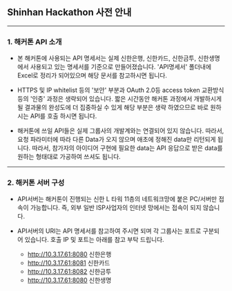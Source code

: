 
## Shinhan Hackathon 사전 안내

---

### 1. 해커톤 API 소개

- 본 해커톤에 사용되는 API 명세서는 실제 신한은행, 신한카드, 신한금투, 신한생명에서 사용되고 있는 명세서를 기준으로 만들어졌습니다.
  'API명세서' 폴더내에 Excel로 정리가 되어있으며 해당 문서를 참고하시면 됩니다.

- HTTPS 및 IP whitelist 등의 '보안' 부분과 OAuth 2.0등 access token 교환방식 등의 '인증' 과정은 생략되어 있습니다. 짧은 시간동안 해커톤 과정에서 
  개발하시게 될 결과물의 완성도에 더 집중하실 수 있게 해당 부분은 생략 하였으므로 바로 원하시는 API를 호출 하시면 됩니다.

- 해커톤에 쓰일 API들은 실제 그룹사의 개발계와는 연결되어 있지 않습니다. 따라서, 요청 파라미터에 따라 다른 Data가 오지 않으며 애초에 정해진 data만 리턴되게 됩니다.
  따라서, 참가자의 아이디어 구현에 필요한 data는 API 응답으로 받은 data를 원하는 형태대로 가공하여 쓰셔도 됩니다.

---

### 2. 해커톤 서버 구성

- API서버는 해커톤이 진행되는 신한 L 타워 11층의 네트워크망에 붙은 PC/서버만 접속이 가능합니다. 즉, 외부 일반 ISP사업자의 인터넷 망에서는 접속이 되지 않습니다.

- API서버의 URI는 API 명세서를 참고하여 주시면 되며 각 그룹사는 포트로 구분되어 있습니다. 호출 IP 및 포트는 아래를 참고 부탁 드립니다.
  * http://10.3.17.61:8080 신한은행
  * http://10.3.17.61:8081 신한카드
  * http://10.3.17.61:8082 신한금투
  * http://10.3.17.61:8080 신한생명
  
